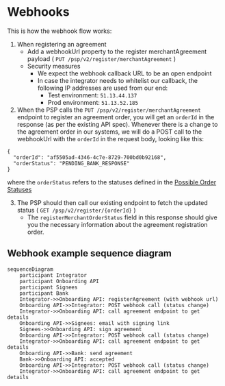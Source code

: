 # Webhooks
This is how the webhook flow works:

1. When registering an agreement
    - Add a webhookUrl property to the register merchantAgreement payload ( `PUT /psp/v2/register/merchantAgreement` )
    - Security measures
        - We expect the webhook callback URL to be an open endpoint
        - In case the integrator needs to whitelist our callback, the following IP addresses are used from our end:
            - Test environment: `51.13.44.137`
            - Prod environment: `51.13.52.185`
2. When the PSP calls the `PUT /psp/v2/register/merchantAgreement` endpoint to register an agreement order, you will get an `orderId` in the response (as per the existing API spec).
   Whenever there is a change to the agreement order in our systems, we will do a POST call to the webhookUrl with the `orderId` in the request body, looking like this:
```
{
  "orderId": "af5505ad-4346-4c7e-8729-700bd0b92168",
  "orderStatus": "PENDING_BANK_RESPONSE"
}
```
where the `orderStatus` refers to the statuses defined in the [Possible Order Statuses](getting_started.md#possible-order-statuses)

3. The PSP should then call our existing endpoint to fetch the updated status ( `GET /psp/v2/register/{orderId}` )
    - The `registerMerchantOrderStatus` field in this response should give you the necessary information about the agreement registration order.


## Webhook example sequence diagram

```mermaid
sequenceDiagram
    participant Integrator
    participant Onboarding API
    participant Signees
    participant Bank
    Integrator->>Onboarding API: registerAgreement (with webhook url)
    Onboarding API->>Integrator: POST webhook call (status change)
    Integrator->>Onboarding API: call agreement endpoint to get details
    Onboarding API->>Signees: email with signing link
    Signees->>Onboarding API: sign agreement
    Onboarding API->>Integrator: POST webhook call (status change)
    Integrator->>Onboarding API: call agreement endpoint to get details
    Onboarding API->>Bank: send agreement
    Bank->>Onboarding API: accepted
    Onboarding API->>Integrator: POST webhook call (status change)
    Integrator->>Onboarding API: call agreement endpoint to get details
```
